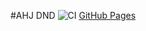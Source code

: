 #AHJ DND
![CI](https://github.com/Margosha881/ahj_dnd2/actions/workflows/web.yml/badge.svg)
[GitHub Pages](https://margosha881.github.io/ahj_dnd2/)
